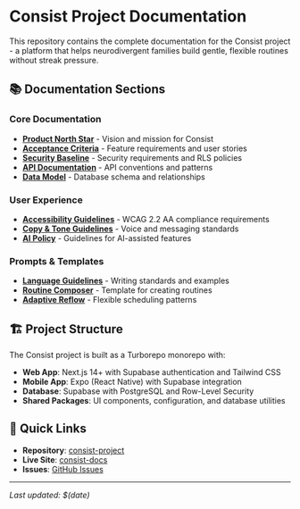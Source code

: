 # Consist Project Documentation

This repository contains the complete documentation for the Consist project - a platform that helps neurodivergent families build gentle, flexible routines without streak pressure.

## 📚 Documentation Sections

### Core Documentation
- **[Product North Star](product_north_star.md)** - Vision and mission for Consist
- **[Acceptance Criteria](acceptance_criteria.md)** - Feature requirements and user stories
- **[Security Baseline](security_baseline.md)** - Security requirements and RLS policies
- **[API Documentation](api.md)** - API conventions and patterns
- **[Data Model](data_model.sql)** - Database schema and relationships

### User Experience
- **[Accessibility Guidelines](accessibility.md)** - WCAG 2.2 AA compliance requirements
- **[Copy & Tone Guidelines](copy_tone.md)** - Voice and messaging standards
- **[AI Policy](ai_policy.md)** - Guidelines for AI-assisted features

### Prompts & Templates
- **[Language Guidelines](prompts/language_guidelines.md)** - Writing standards and examples
- **[Routine Composer](prompts/routine_composer.md)** - Template for creating routines
- **[Adaptive Reflow](prompts/adaptive_reflow.md)** - Flexible scheduling patterns

## 🏗️ Project Structure

The Consist project is built as a Turborepo monorepo with:

- **Web App**: Next.js 14+ with Supabase authentication and Tailwind CSS
- **Mobile App**: Expo (React Native) with Supabase integration
- **Database**: Supabase with PostgreSQL and Row-Level Security
- **Shared Packages**: UI components, configuration, and database utilities

## 🔗 Quick Links

- **Repository**: [consist-project](https://github.com/patrickbrosnan11-spec/consist-project)
- **Live Site**: [consist-docs](https://patrickbrosnan11-spec.github.io/consist-docs/)
- **Issues**: [GitHub Issues](https://github.com/patrickbrosnan11-spec/consist-project/issues)

---

*Last updated: $(date)*
